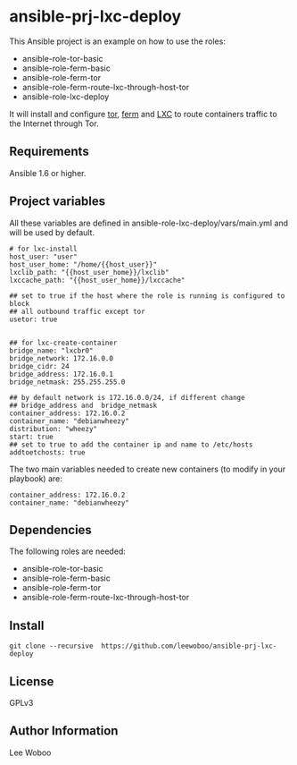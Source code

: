 ansible-prj-lxc-deploy
=====

This Ansible project is an example on how to use the roles:
* ansible-role-tor-basic
* ansible-role-ferm-basic
* ansible-role-ferm-tor
* ansible-role-ferm-route-lxc-through-host-tor
* ansible-role-lxc-deploy

It will install and configure [tor](https://www.torproject.org/), [ferm](http://ferm.foo-projects.org/) and [LXC](https://linuxcontainers.org/) to route containers traffic to the Internet through Tor.

Requirements
------------

Ansible 1.6 or higher.

Project variables
-----------------

All these variables are defined in ansible-role-lxc-deploy/vars/main.yml and will be used by default.   
                                                                                
    # for lxc-install                                                           
    host_user: "user"                                                           
    host_user_home: "/home/{{host_user}}"                                       
    lxclib_path: "{{host_user_home}}/lxclib"                                    
    lxccache_path: "{{host_user_home}}/lxccache"                                
                                                                                
    ## set to true if the host where the role is running is configured to block 
    ## all outbound traffic except tor                                          
    usetor: true                                                                
                                                                                
                                                                                
    ## for lxc-create-container                                                 
    bridge_name: "lxcbr0"                                                       
    bridge_network: 172.16.0.0                                                  
    bridge_cidr: 24                                                             
    bridge_address: 172.16.0.1                                                  
    bridge_netmask: 255.255.255.0                                               
                                                                                
    ## by default network is 172.16.0.0/24, if different change                 
    ## bridge_address and  bridge_netmask                                       
    container_address: 172.16.0.2                                               
    container_name: "debianwheezy"                                              
    distribution: "wheezy"                                                      
    start: true                                                                 
    ## set to true to add the container ip and name to /etc/hosts               
    addtoetchosts: true                                                         
                                                                                
The two main variables needed to create new containers (to modify in your       
playbook) are:                                                                  
                                                                                
    container_address: 172.16.0.2                                               
    container_name: "debianwheezy" 

Dependencies
------------

The following roles are needed:
* ansible-role-tor-basic
* ansible-role-ferm-basic
* ansible-role-ferm-tor
* ansible-role-ferm-route-lxc-through-host-tor

Install
--------

    git clone --recursive  https://github.com/leewoboo/ansible-prj-lxc-deploy

License
-------

GPLv3

Author Information
------------------

Lee Woboo
